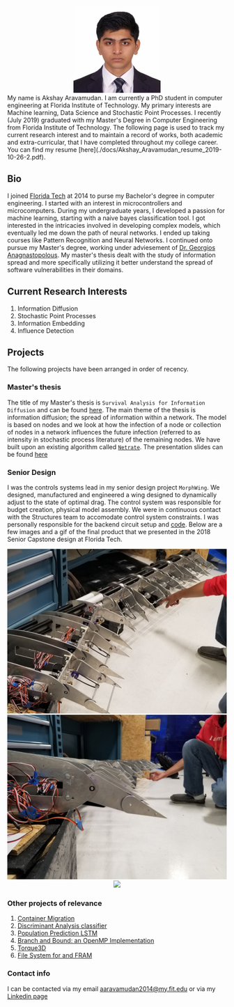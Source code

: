 <!-- # Welcome to my page -->

<div style="text-align:center"><img src="./docs/image.jpeg" /></div>
My name is Akshay Aravamudan. I am currently a PhD student in computer engineering at Florida Institute of Technology. My primary interests are Machine learning, Data Science and Stochastic Point Processes. I recently (July 2019) graduated with my Master's Degree in Computer Engineering from Florida Institute of Technology. The following page is used to track my current research interest and to maintain a record of works, both academic and extra-curricular, that I have completed throughout my college career. You can find my resume [here](./docs/Akshay_Aravamudan_resume_2019-10-26-2.pdf).

## Bio

I joined [Florida Tech](https://www.fit.edu) at 2014 to purse my Bachelor's degree in computer engineering. I started with an interest in microcontrollers and microcomputers. During my undergraduate years, I developed a passion for machine learning, starting with a naive bayes classification tool. I got interested in the intricacies involved in developing complex models, which eventually led me down the path of neural networks. I ended up taking courses like Pattern Recognition and Neural Networks. I continued onto pursue my Master's degree, working under adviesement of [Dr. Georgios Anagnastopolous](https://www.fit.edu/faculty-profiles/3/georgios-anagnostopoulos/). My master's thesis dealt with the study of information spread and more specifically utilizing it better understand the spread of software vulnerabilities in their domains. 

## Current Research Interests

1. Information Diffusion
2. Stochastic Point Processes
3. Information Embedding
4. Influence Detection


## Projects

The following projects have been arranged in order of recency.

### Master's thesis

The title of my Master's thesis is `Survival Analysis for Information Diffusion` and can be found [here](docs/Master_s_Thesis___Akshay_Aravamudan.pdf). The main theme of the thesis is information diffusion; the spread of information within a network. The model is based on nodes and we look at how the infection of a node or collection of nodes in a network influences the future infection (referred to as intensity in stochastic process literature) of the remaining nodes. We have built upon an existing algorithm called [``Netrate``](https://cs.stanford.edu/people/jure/pubs/netrate-netsci14.pdf). The presentation slides can be found [here](docs/Akshay___MS_Thesis_Defense_Presentation.pdf)

### Senior Design

I was the controls systems lead in my senior design project `MorphWing`. We designed, manufactured and engineered a wing designed to dynamically adjust to the state of optimal drag. The control system was responsible for budget creation, physical model assembly. We were in continuous contact with the Structures team to accomodate control system constraints. I was personally responsible for the backend circuit setup and [code](https://github.com/aaravamudan2014/morphWingBackEnd). Below are a few images and a gif of the final product that we presented in the 2018 Senior Capstone design at Florida Tech.  

<div style="text-align:center"><img src="docs/morphWingImage1.jpg" /></div>
<div style="text-align:center"><img src="docs/morphWingImage2.jpg" /></div>
<div style="text-align:center"><img src="docs/morphWing.gif" /></div>


### Other projects of relevance
1. [Container Migration](https://github.com/aaravamudan2014/BranchAndBound) 
2. [Discriminant Analysis classifier](https://github.com/aaravamudan2014/DiscriminantAnalysisClassifier)
3. [Population Prediction LSTM](https://github.com/aaravamudan2014/PopulationPredictionLSTM)
4. [Branch and Bound: an OpenMP Implementation](https://github.com/aaravamudan2014/BranchAndBound)
5. [Torque3D](https://github.com/aaravamudan2014/Torque3D)
6. [File System for and FRAM](https://github.com/aaravamudan2014/FRAM_FS)


### Contact info
I can be contacted via my email aaravamudan2014@my.fit.edu or via my [Linkedin page](https://www.linkedin.com/in/akshay-aravamudan-49a470b7/)

